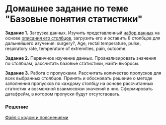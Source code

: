 # Домашнее задание по теме "Базовые понятия статистики"

__Задание 1.__ Загрузка данных. Изучить представленный [набор данных](https://raw.githubusercontent.com/obulygin/pyda_homeworks/master/statistics_basics/horse_data.csv) на основе [описания его столбцов](https://raw.githubusercontent.com/obulygin/pyda_homeworks/master/statistics_basics/horse_data.names), загрузить его и оставить 8 столбцов для дальнейшего изучения: surgery?, Age, rectal temperature, pulse, respiratory rate, temperature of extremities, pain, outcome.

__Задание 2.__ Первичное изучение данных. Проанализировать значения по столбцам, рассчитать базовые статистики, найти выбросы.

__Задание 3.__ Работа с пропусками. Рассчитать количество пропусков для всех выбранных столбцов. Принять и обосновать решение о методе заполнения пропусков по каждому столбцу на основе рассчитанных статистик и возможной взаимосвязи значений в них. Сформировать датафрейм, в котором пропуски будут отсутствовать.

### Решение
[Файл с кодом и пояснениями](/Projects/02_Python_statistics/01_Basic_of_statistics/Solution.ipynb)
